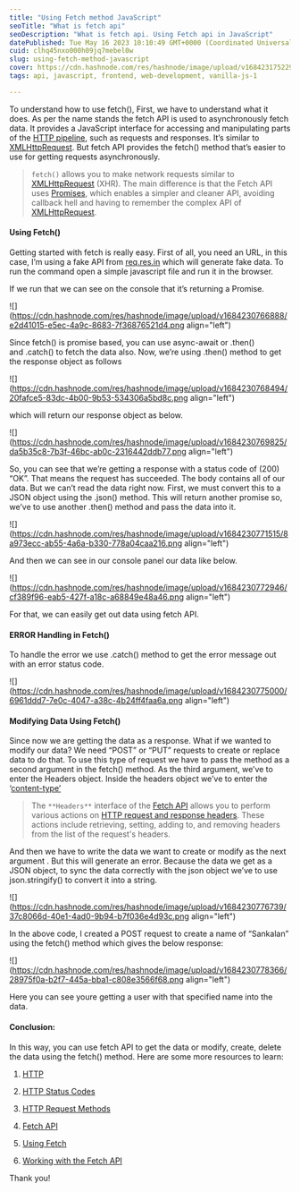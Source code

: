 ```yaml
---
title: "Using Fetch method JavaScript"
seoTitle: "What is fetch api"
seoDescription: "What is fetch api. Using Fetch api in JavaScript"
datePublished: Tue May 16 2023 10:10:49 GMT+0000 (Coordinated Universal Time)
cuid: clhq45nxo000h09jq7mebel0w
slug: using-fetch-method-javascript
cover: https://cdn.hashnode.com/res/hashnode/image/upload/v1684231752295/f03ea7d1-5911-4378-9906-ae46c06b66b8.png
tags: api, javascript, frontend, web-development, vanilla-js-1

---
```


To understand how to use fetch(), First, we have to understand what it does. As per the name stands the fetch API is used to asynchronously fetch data. It provides a JavaScript interface for accessing and manipulating parts of the [HTTP pipeline](https://developer.mozilla.org/en-US/docs/Web/HTTP/Connection_management_in_HTTP_1.x), such as requests and responses. It’s similar to [XMLHttpRequest](https://developer.mozilla.org/en-US/docs/Web/API/XMLHttpRequest). But fetch API provides the fetch() method that’s easier to use for getting requests asynchronously.

> `fetch()` allows you to make network requests similar to [XMLHttpRequest](https://developer.mozilla.org/en-US/docs/Web/API/XMLHttpRequest) (XHR). The main difference is that the Fetch API uses [Promises](https://developer.mozilla.org/en-US/docs/Web/JavaScript/Reference/Global_Objects/Promise), which enables a simpler and cleaner API, avoiding callback hell and having to remember the complex API of [XMLHttpRequest](https://developer.mozilla.org/en-US/docs/Web/API/XMLHttpRequest).

#### Using Fetch()

Getting started with fetch is really easy. First of all, you need an URL, in this case, I’m using a fake API from [req.res.in](https://req.res.in) which will generate fake data. To run the command open a simple javascript file and run it in the browser.

If we run that we can see on the console that it’s returning a Promise.

![](https://cdn.hashnode.com/res/hashnode/image/upload/v1684230766888/e2d41015-e5ec-4a9c-8683-7f36876521d4.png align="left")

Since fetch() is promise based, you can use async-await or .then() and .catch() to fetch the data also. Now, we’re using .then() method to get the response object as follows

![](https://cdn.hashnode.com/res/hashnode/image/upload/v1684230768494/20fafce5-83dc-4b00-9b53-534306a5bd8c.png align="left")

which will return our response object as below.

![](https://cdn.hashnode.com/res/hashnode/image/upload/v1684230769825/da5b35c8-7b3f-46bc-ab0c-2316442ddb77.png align="left")

So, you can see that we’re getting a response with a status code of (200) “OK”. That means the request has succeeded. The body contains all of our data. But we can’t read the data right now. First, we must convert this to a JSON object using the .json() method. This will return another promise so, we’ve to use another .then() method and pass the data into it.

![](https://cdn.hashnode.com/res/hashnode/image/upload/v1684230771515/8a973ecc-ab55-4a6a-b330-778a04caa216.png align="left")

And then we can see in our console panel our data like below.

![](https://cdn.hashnode.com/res/hashnode/image/upload/v1684230772946/cf389f96-eab5-427f-a18c-a68849e48a46.png align="left")

For that, we can easily get out data using fetch API.

#### ERROR Handling in Fetch()

To handle the error we use .catch() method to get the error message out with an error status code.

![](https://cdn.hashnode.com/res/hashnode/image/upload/v1684230775000/6961ddd7-7e0c-4047-a38c-4b24ff4faa6a.png align="left")

#### Modifying Data Using Fetch()

Since now we are getting the data as a response. What if we wanted to modify our data? We need “POST” or “PUT” requests to create or replace data to do that. To use this type of request we have to pass the method as a second argument in the fetch() method. As the third argument, we’ve to enter the Headers object. Inside the headers object we’ve to enter the ‘[content-type’](https://developer.mozilla.org/en-US/docs/Web/HTTP/Headers/Content-Type)

> The `**Headers**` interface of the [Fetch API](https://developer.mozilla.org/en-US/docs/Web/API/Fetch_API) allows you to perform various actions on [HTTP request and response headers](https://developer.mozilla.org/en-US/docs/Web/HTTP/Headers). These actions include retrieving, setting, adding to, and removing headers from the list of the request's headers.

And then we have to write the data we want to create or modify as the next argument . But this will generate an error. Because the data we get as a JSON object, to sync the data correctly with the json object we’ve to use json.stringify() to convert it into a string.

![](https://cdn.hashnode.com/res/hashnode/image/upload/v1684230776739/37c8066d-40e1-4ad0-9b94-b7f036e4d93c.png align="left")

In the above code, I created a POST request to create a name of “Sankalan” using the fetch() method which gives the below response:

![](https://cdn.hashnode.com/res/hashnode/image/upload/v1684230778366/28975f0a-b2f7-445a-bba1-c808e3566f68.png align="left")

Here you can see youre getting a user with that specified name into the data.

#### Conclusion:

In this way, you can use fetch API to get the data or modify, create, delete the data using the fetch() method. Here are some more resources to learn:

1. [HTTP](https://developer.mozilla.org/en-US/docs/Web/HTTP)
    
2. [HTTP Status Codes](https://developer.mozilla.org/en-US/docs/Web/HTTP/Status)
    
3. [HTTP Request Methods](https://developer.mozilla.org/en-US/docs/Web/HTTP/Methods)
    
4. [Fetch API](https://developer.mozilla.org/en-US/docs/Web/API/Fetch_API)
    
5. [Using Fetch](https://developer.mozilla.org/en-US/docs/Web/API/Fetch_API/Using_Fetch)
    
6. [Working with the Fetch API](https://developers.google.com/web/ilt/pwa/working-with-the-fetch-api)
    

Thank you!